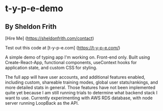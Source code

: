 # t-y-p-e-demo

## By Sheldon Frith
[Hire Me] (https://sheldonfrith.com/contact)

Test out this code at [t-y-p-e.com] (https://t-y-p-e.com/)

A simple demo of typing app I'm working on. Front-end only.
Built using Create-React-App, functional components, useContext hooks for application state, and custom CSS for styling.

The full app will have user accounts, and additional features enabled, including custom, shareable training modes, global user stats/rankings, and more detailed stats in general. 
Those features have not been implemented quite yet because I am still running trials to determine what backend stack I want to use. Currently experimenting with AWS RDS database, with node server running LoopBack as the API.
